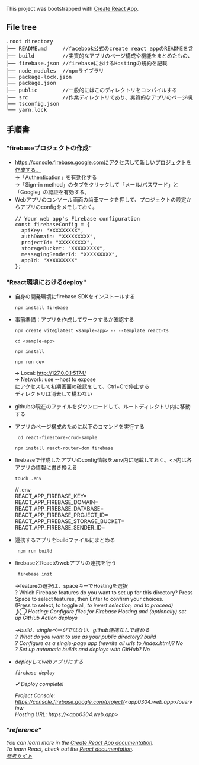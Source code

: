 This project was bootstrapped with [Create React App](https://github.com/facebook/create-react-app).

## File tree

<pre>
.root directory
├── README.md     //facebook公式のcreate react appのREADMEを含む
├── build         //実質的なアプリのページ構成や機能をまとめたもの、本アプリではfirebaseのコンパイル先として使用。テスト環境の中間ファイルとして作成される。Create React Appを使用した場合はBuildが作られる。
├── firebase.json //firebaseにおけるHostingの規約を記載
├── node_modules  //npmライブラリ
├── package-lock.json
├── package.json
├── public        //一般的にはこのディレクトリをコンパイルする
├── src           //作業ディレクトリであり、実質的なアプリのページ構成や機能をまとめたもの
├── tsconfig.json
└── yarn.lock
</pre>


## 手順書

### "firebaseプロジェクトの作成"
- https://console.firebase.google.comにアクセスして新しいプロジェクトを作成する。  
  →「Authentication」を有効化する<br />
  →「Sign-in method」のタブをクリックして「メール/パスワード」と「Google」の認証を有効する。  
- Webアプリのコンソール画面の歯車マークを押して、プロジェクトの設定からアプリのconfigをメモしておく。
  <pre>
  // Your web app's Firebase configuration  
  const firebaseConfig = {  
    apiKey: "XXXXXXXXX",  
    authDomain: "XXXXXXXXX",  
    projectId: "XXXXXXXXX",  
    storageBucket: "XXXXXXXXX",  
    messagingSenderId: "XXXXXXXXX",  
    appId: "XXXXXXXXX"  
  };
  </pre>
  
### "React環境におけるdeploy"
- 自身の開発環境にfirebase SDKをインストールする

      npm install firebase
- 事前準備：アプリを作成してワークするか確認する
      
      npm create vite@latest <sample-app> -- --template react-ts
  
      cd <sample-app>
  
      npm install
  
      npm run dev  
  ➜  Local:   http://127.0.0.1:5174/  
  ➜  Network: use --host to expose  
  にアクセスして初期画面の確認をして、Ctrl+Cで停止する  
  ディレクトリは消去して構わない  
- githubの現在のファイルをダウンロードして、ルートディレクトリ内に移動する  
- アプリのページ構成のために以下のコマンドを実行する
  
       cd react-firestore-crud-sample
  
      npm install react-router-dom firebase   
- firebaseで作成したアプリのconfig情報を.env内に記載しておく。<>内は各アプリの情報に書き換える

      touch .env  
     // .env  
  REACT_APP_FIREBASE_KEY=<apiKey>  
  REACT_APP_FIREBASE_DOMAIN=<authDomain>  
  REACT_APP_FIREBASE_DATABASE=<databaseURL>  
  REACT_APP_FIREBASE_PROJECT_ID=<projectId>  
  REACT_APP_FIREBASE_STORAGE_BUCKET=<storageBucket>  
  REACT_APP_FIREBASE_SENDER_ID=<messagingSenderId>  
-  連携するアプリをbuildファイルにまとめる

        npm run build  
-  firebaseとReactのwebアプリの連携を行う
    
        firebase init  
   →featureの選択は、spaceキーでHostingを選択  
    ? Which Firebase features do you want to set up for this directory? Press Space to select features, then Enter to confirm your choices.  
     (Press <space> to select, <a> to toggle all, <i> to invert selection, and <enter> to proceed)  
    ❯◯ Hosting: Configure files for Firebase Hosting and (optionally) set up GitHub Action deploys
  
   →build、singleページではない、github連携なしで進める  
    ? What do you want to use as your public directory? build  
    ? Configure as a single-page app (rewrite all urls to /index.html)? No  
    ? Set up automatic builds and deploys with GitHub? No  
- deployしてwebアプリにする  
  
      firebase deploy  
  
  ✔  Deploy complete!  

    Project Console: https://console.firebase.google.com/project/<app0304.web.app>/overview  
    Hosting URL: https://<app0304.web.app>  

### "reference"
You can learn more in the [Create React App documentation](https://facebook.github.io/create-react-app/docs/getting-started).<br>
To learn React, check out the [React documentation](https://reactjs.org/).<br>
[参考サイト](https://zenn.dev/takanari_dev/articles/2024-01-29-firebase-web-app)

